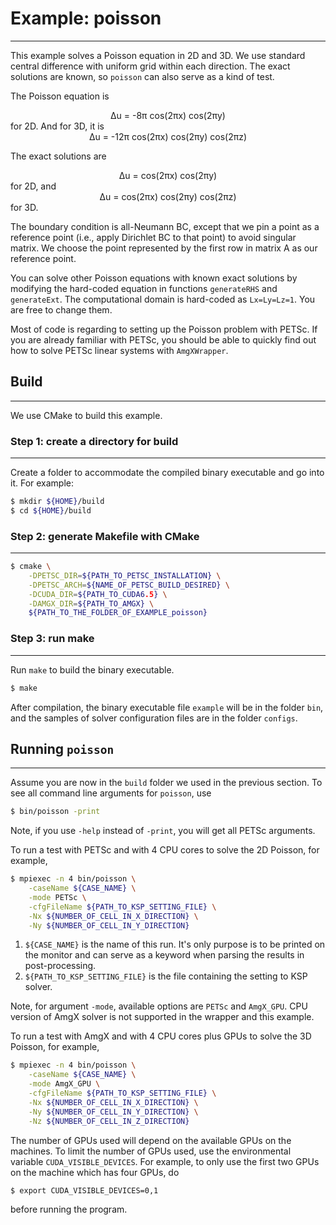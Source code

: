 # Example: poisson
------------------------

This example solves a Poisson equation in 2D and 3D. We use standard central
difference with uniform grid within each direction. The exact solutions are
known, so `poisson` can also serve as a kind of test.

The Poisson equation is
<center>Δu = -8π cos(2πx) cos(2πy)</center>
for 2D. And for 3D, it is
<center>Δu = -12π cos(2πx) cos(2πy) cos(2πz)</center>

The exact solutions are
<center>Δu = cos(2πx) cos(2πy)</center>
for 2D, and
<center>Δu = cos(2πx) cos(2πy) cos(2πz)</center>
for 3D.

The boundary condition is all-Neumann BC, except that we pin a point as a reference
point (i.e., apply Dirichlet BC to that point) to avoid singular matrix. We
choose the point represented by the first row in matrix A as our reference point.

You can solve other Poisson equations with known exact solutions by modifying
the hard-coded equation in functions `generateRHS` and `generateExt`. The
computational domain is hard-coded as `Lx=Ly=Lz=1`. You are free to change them.

Most of code is regarding to setting up the Poisson problem with PETSc. If you
are already familiar with PETSc, you should be able to quickly find out how to
solve PETSc linear systems with `AmgXWrapper`.

## Build
---------

We use CMake to build this example.

### Step 1: create a directory for build
-----------------------------------------

Create a folder to accommodate the compiled binary executable and go into it.
For example:

```bash
$ mkdir ${HOME}/build
$ cd ${HOME}/build
```

### Step 2: generate Makefile with CMake
-----------------------------------------

```bash
$ cmake \
    -DPETSC_DIR=${PATH_TO_PETSC_INSTALLATION} \
    -DPETSC_ARCH=${NAME_OF_PETSC_BUILD_DESIRED} \
    -DCUDA_DIR=${PATH_TO_CUDA6.5} \
    -DAMGX_DIR=${PATH_TO_AMGX} \
    ${PATH_TO_THE_FOLDER_OF_EXAMPLE_poisson}
```

### Step 3: run make
---------------------

Run `make` to build the binary executable.

```bash
$ make
```

After compilation, the binary executable file `example` will be in the
folder `bin`, and the samples of solver configuration files are in the folder
`configs`.


## Running `poisson`
--------------------------

Assume you are now in the `build` folder we used in the previous section. To
see all command line arguments for `poisson`, use

```bash
$ bin/poisson -print
```

Note, if you use `-help` instead of `-print`, you will get all PETSc arguments.

To run a test with PETSc and with 4 CPU cores to solve the 2D Poisson, for example,

```bash
$ mpiexec -n 4 bin/poisson \
    -caseName ${CASE_NAME} \
    -mode PETSc \
    -cfgFileName ${PATH_TO_KSP_SETTING_FILE} \
    -Nx ${NUMBER_OF_CELL_IN_X_DIRECTION} \
    -Ny ${NUMBER_OF_CELL_IN_Y_DIRECTION}
```

1. `${CASE_NAME}` is the name of this run. It's only purpose is to be printed on
    the monitor and can serve as a keyword when parsing the results in post-processing.
2. `${PATH_TO_KSP_SETTING_FILE}` is the file containing the setting to KSP solver.

Note, for argument `-mode`, available options are `PETSc` and `AmgX_GPU`.
CPU version of AmgX solver is not supported in the wrapper and this example.

To run a test with AmgX and with 4 CPU cores plus GPUs to solve the 3D Poisson,
for example,

```bash
$ mpiexec -n 4 bin/poisson \
    -caseName ${CASE_NAME} \
    -mode AmgX_GPU \
    -cfgFileName ${PATH_TO_KSP_SETTING_FILE} \
    -Nx ${NUMBER_OF_CELL_IN_X_DIRECTION} \
    -Ny ${NUMBER_OF_CELL_IN_Y_DIRECTION} \
    -Nz ${NUMBER_OF_CELL_IN_Z_DIRECTION}
```

The number of GPUs used will depend on the available GPUs on the machines. To
limit the number of GPUs used, use the environmental variable `CUDA_VISIBLE_DEVICES`.
For example, to only use the first two GPUs on the machine which has four GPUs, do

```bash
$ export CUDA_VISIBLE_DEVICES=0,1
```

before running the program.

